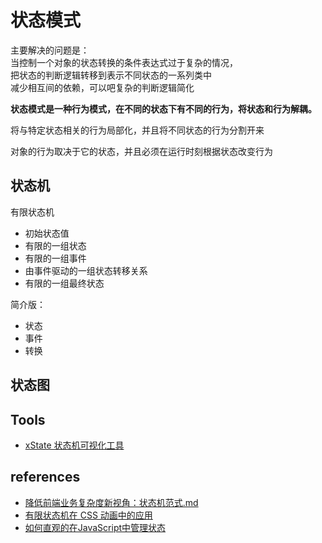 # 状态模式
主要解决的问题是：     
当控制一个对象的状态转换的条件表达式过于复杂的情况，    
把状态的判断逻辑转移到表示不同状态的一系列类中     
减少相互间的依赖，可以吧复杂的判断逻辑简化

**状态模式是一种行为模式，在不同的状态下有不同的行为，将状态和行为解耦。**

将与特定状态相关的行为局部化，并且将不同状态的行为分割开来

对象的行为取决于它的状态，并且必须在运行时刻根据状态改变行为


## 状态机

有限状态机 
+ 初始状态值
+ 有限的一组状态
+ 有限的一组事件
+ 由事件驱动的一组状态转移关系
+ 有限的一组最终状态

简介版：
+ 状态
+ 事件
+ 转换

## 状态图


## Tools
+ [xState 状态机可视化工具](https://xstate.js.org/)

## references
+ [降低前端业务复杂度新视角：状态机范式.md](https://github.com/lecepin/blog/blob/main/%E9%99%8D%E4%BD%8E%E5%89%8D%E7%AB%AF%E4%B8%9A%E5%8A%A1%E5%A4%8D%E6%9D%82%E5%BA%A6%E6%96%B0%E8%A7%86%E8%A7%92%EF%BC%9A%E7%8A%B6%E6%80%81%E6%9C%BA%E8%8C%83%E5%BC%8F.md)
+ [有限状态机在 CSS 动画中的应用](https://github.com/dawn-plex/translate/blob/master/articles/css-animations-with-finite-state-machines.md)
+ [如何直观的在JavaScript中管理状态](https://zhuanlan.zhihu.com/p/41605462)
